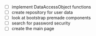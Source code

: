- [ ] implement DataAccessObject functions
- [ ] create repository for user data
- [ ] look at bootstrap premade components
- [ ] search for password security
- [ ] create the main page

<!-- path: http://localhost:8080/login -->